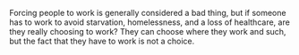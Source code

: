 Forcing people to work is generally considered a bad thing, but if someone has to work to avoid starvation, homelessness, and a loss of healthcare, are they really choosing to work? They can choose where they work and such, but the fact that they have to work is not a choice.
